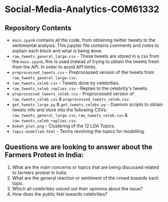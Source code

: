 # Social-Media-Analytics-COM61332
 

## Repository Contents
* `main.ipynb` contains all the code, from obtaining twitter tweets to the sentimental analysis. This jupyter file contains comments and notes to explain each block and what is being done.
* `raw_tweets_general_large.csv` - These tweets are stored in a csv from the `main.ipynb`, this is used instead of trying to obtain the tweets fresh from the API. In order to avoid API limits.
* `preprocessed_tweets.csv` - Preprocessed version of the tweets from `raw_tweets_general_large.csv`.
* `raw_tweets_celeb.csv` - Tweets done by celebrities.
* `raw_tweets_celeb_replies.csv` - Replies to the celebrity's tweets. 
* `preprocessed_tweets_celeb.csv` -  Proprocessed version of `raw_tweets_celeb.csv` & `preprocessed_tweets_celeb.csv`.
* `get_tweets_large.py` & `get_tweets_celebs.py` - Daemon scripts to obtain tweets info and store into the following CSVs: `raw_tweets_general_large.csv`, `raw_tweets_celeb.csv` & `raw_tweets_celeb_replies.csv`.
* `bokeh_plot.png` - Clustering of the 12 LDA Topics.
* `topic-modelled.html` - Terms revolving the topics for modelling.

## Questions we are looking to answer about the Farmers Protest in India:
1. What are the main concerns or topics that are being discussed related to farmers protest in India.
2. What are the general reaction or sentiment of the crowd towards each topic.
3. Which all celebrities voiced out their opinions about the issue? 
4. How does the public feel towards celebrities?
